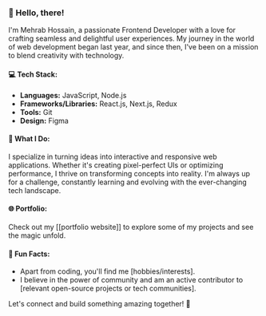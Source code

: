 ### 👋 Hello, there!

I'm Mehrab Hossain, a passionate Frontend Developer with a love for crafting seamless and delightful user experiences. My journey in the world of web development began last year, and since then, I've been on a mission to blend creativity with technology.

#### 💻 Tech Stack:
- **Languages:** JavaScript, Node.js
- **Frameworks/Libraries:** React.js, Next.js, Redux
- **Tools:** Git
- **Design:** Figma

#### 🚀 What I Do:
I specialize in turning ideas into interactive and responsive web applications. Whether it's creating pixel-perfect UIs or optimizing performance, I thrive on transforming concepts into reality. I'm always up for a challenge, constantly learning and evolving with the ever-changing tech landscape.

#### 🌐 Portfolio:
Check out my [[portfolio website]] to explore some of my projects and see the magic unfold.

#### 🌈 Fun Facts:
- Apart from coding, you'll find me [hobbies/interests].
- I believe in the power of community and am an active contributor to [relevant open-source projects or tech communities].

Let's connect and build something amazing together! 🚀
